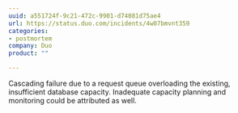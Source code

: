 ```yaml
---
uuid: a551724f-9c21-472c-9901-d74081d75ae4
url: https://status.duo.com/incidents/4w07bmvnt359
categories:
- postmortem
company: Duo
product: ""

---
```


Cascading failure due to a request queue overloading the existing, insufficient database capacity. Inadequate capacity planning and monitoring could be attributed as well.
